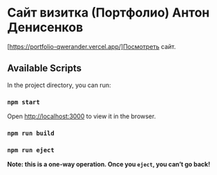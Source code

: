 # Сайт визитка (Портфолио) Антон Денисенков

[https://portfolio-qwerander.vercel.app/]Посмотреть сайт.

## Available Scripts

In the project directory, you can run:

### `npm start`

Open [http://localhost:3000](http://localhost:3000) to view it in the browser.

### `npm run build`

### `npm run eject`

**Note: this is a one-way operation. Once you `eject`, you can’t go back!**
